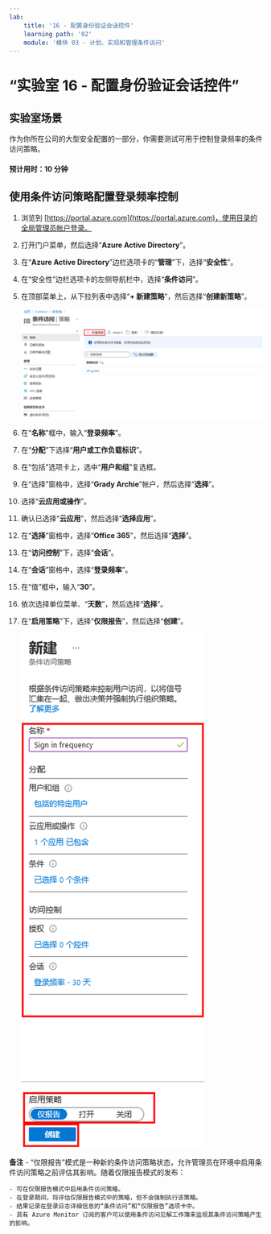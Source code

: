 ```yaml
---
lab:
    title: '16 - 配置身份验证会话控件'
    learning path: '02'
    module: '模块 03 - 计划、实现和管理条件访问'
---
```


# “实验室 16 - 配置身份验证会话控件”

## 实验室场景

作为你所在公司的大型安全配置的一部分，你需要测试可用于控制登录频率的条件访问策略。

#### 预计用时：10 分钟

## 使用条件访问策略配置登录频率控制

1. 浏览到 [https://portal.azure.com](https://portal.azure.com)，使用目录的全局管理员帐户登录。

2. 打开门户菜单，然后选择“**Azure Active Directory**”。

3. 在“**Azure Active Directory**”边栏选项卡的“**管理**”下，选择“**安全性**”。

4. 在“安全性”边栏选项卡的左侧导航栏中，选择“**条件访问**”。

5. 在顶部菜单上，从下拉列表中选择“**+ 新建策略**”，然后选择“**创建新策略**”。

    ![屏幕图像显示“条件访问”边栏选项卡，并突出显示“新建策略”](./media/lp2-mod1-conditional-access-new-policy.png)

6. 在“**名称**”框中，输入“**登录频率**”。

7. 在“**分配**”下选择“**用户或工作负载标识**”。

8. 在“包括”选项卡上，选中“**用户和组**”复选框。

9. 在“选择”窗格中，选择“**Grady Archie**”帐户，然后选择“**选择**”。

10. 选择“**云应用或操作**”。

11. 确认已选择“**云应用**”，然后选择“**选择应用**”。

12. 在“**选择**”窗格中，选择“**Office 365**”，然后选择“**选择**”。

13. 在“**访问控制**”下，选择“**会话**”。

14. 在“**会话**”窗格中，选择“**登录频率**”。

15. 在“值”框中，输入“**30**”。

16. 依次选择单位菜单、“**天数**”，然后选择“**选择**”。

17. 在“**启用策略**”下，选择“**仅限报告**”，然后选择“**创建**”。

    ![显示新的条件访问策略的屏幕图像，其中突出显示了策略设置](./media/lp2-mod3-create-session-conditional-access-policy.png)

   **备注** - “仅限报告”模式是一种新的条件访问策略状态，允许管理员在环境中启用条件访问策略之前评估其影响。随着仅限报告模式的发布：
    
    - 可在仅限报告模式中启用条件访问策略。
    - 在登录期间，将评估仅限报告模式中的策略，但不会强制执行该策略。
    - 结果记录在登录日志详细信息的“条件访问”和“仅限报告”选项卡中。
    - 具有 Azure Monitor 订阅的客户可以使用条件访问见解工作簿来监视其条件访问策略产生的影响。
